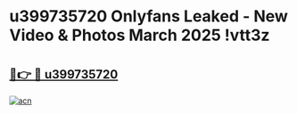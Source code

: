 # u399735720 Onlyfans Leaked - New Video & Photos March 2025 !vtt3z

# <h2><a href="https://rba4a5.iuczelnia.edu.pl?title=u399735720&ref=vtt3z">🔗👉 🔴 u399735720</a></h2>

[![acn](https://github.com/user-attachments/assets/0f9c940e-d8b0-45ae-aac7-cd30a18b3e1c)](https://rba4a5.iuczelnia.edu.pl?title=u399735720&ref=vtt3z)

